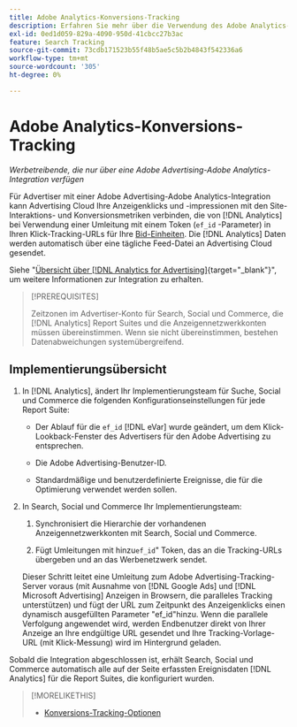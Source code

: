 ```yaml
---
title: Adobe Analytics-Konversions-Tracking
description: Erfahren Sie mehr über die Verwendung des Adobe Analytics-Konversions-Trackings für Ihre Kampagnen in Adobe Advertising.
exl-id: 0ed1d059-829a-4090-950d-41cbcc27b3ac
feature: Search Tracking
source-git-commit: 73cdb171523b55f48b5ae5c5b2b4843f542336a6
workflow-type: tm+mt
source-wordcount: '305'
ht-degree: 0%

---
```


# Adobe Analytics-Konversions-Tracking

*Werbetreibende, die nur über eine Adobe Advertising-Adobe Analytics-Integration verfügen*

Für Advertiser mit einer Adobe Advertising-Adobe Analytics-Integration kann Advertising Cloud Ihre Anzeigenklicks und -impressionen mit den Site-Interaktions- und Konversionsmetriken verbinden, die von [!DNL Analytics] bei Verwendung einer Umleitung mit einem Token (`ef_id` -Parameter) in Ihren Klick-Tracking-URLs für Ihre [Bid-Einheiten](/help/search-social-commerce/glossary.md#a-b). Die [!DNL Analytics] Daten werden automatisch über eine tägliche Feed-Datei an Advertising Cloud gesendet.

Siehe &quot;[Übersicht über [!DNL Analytics for Advertising]](https://experienceleague.adobe.com/docs/advertising-cloud/dsp/integrations/analytics/overview.html){target="_blank"}&quot;, um weitere Informationen zur Integration zu erhalten.

>[!PREREQUISITES]
>
> Zeitzonen im Advertiser-Konto für Search, Social und Commerce, die [!DNL Analytics] Report Suites und die Anzeigennetzwerkkonten müssen übereinstimmen. Wenn sie nicht übereinstimmen, bestehen Datenabweichungen systemübergreifend.

## Implementierungsübersicht

1. In [!DNL Analytics], ändert Ihr Implementierungsteam für Suche, Social und Commerce die folgenden Konfigurationseinstellungen für jede Report Suite:

   * Der Ablauf für die `ef_id` [!DNL eVar] wurde geändert, um dem Klick-Lookback-Fenster des Advertisers für den Adobe Advertising zu entsprechen.

   * Die Adobe Advertising-Benutzer-ID.

   * Standardmäßige und benutzerdefinierte Ereignisse, die für die Optimierung verwendet werden sollen.

1. In Search, Social und Commerce Ihr Implementierungsteam:

   1. Synchronisiert die Hierarchie der vorhandenen Anzeigennetzwerkkonten mit Search, Social und Commerce.

   1. Fügt Umleitungen mit hinzu`ef_id`&quot; Token, das an die Tracking-URLs übergeben und an das Werbenetzwerk sendet.

   Dieser Schritt leitet eine Umleitung zum Adobe Advertising-Tracking-Server voraus (mit Ausnahme von [!DNL Google Ads] und [!DNL Microsoft Advertising] Anzeigen in Browsern, die paralleles Tracking unterstützen) und fügt der URL zum Zeitpunkt des Anzeigenklicks einen dynamisch ausgefüllten Parameter &quot;ef_id&quot;hinzu. Wenn die parallele Verfolgung angewendet wird, werden Endbenutzer direkt von Ihrer Anzeige an Ihre endgültige URL gesendet und Ihre Tracking-Vorlage-URL (mit Klick-Messung) wird im Hintergrund geladen.

Sobald die Integration abgeschlossen ist, erhält Search, Social und Commerce automatisch alle auf der Seite erfassten Ereignisdaten [!DNL Analytics] für die Report Suites, die konfiguriert wurden.

>[!MORELIKETHIS]
>
>* [Konversions-Tracking-Optionen](conversion-tracking-about.md)

